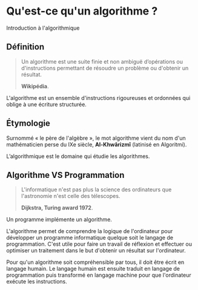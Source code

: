 # Qu'est-ce qu'un algorithme ?

Introduction à l'algorithmique

## Définition

> Un algorithme est une suite finie et non ambiguë d’opérations ou d'instructions permettant de résoudre un problème ou d'obtenir un résultat.
>
> **Wikipédia**.

L'algorithme est un ensemble d'instructions rigoureuses et ordonnées qui oblige à une écriture structurée.

## Étymologie

Surnommé « le père de l'algèbre », le mot algorithme vient du nom d'un mathématicien perse du IXe siècle, **Al-Khwârizmî** (latinisé en Algoritmi).

L’algorithmique est le domaine qui étudie les algorithmes.

## Algorithme VS Programmation

> L'informatique n'est pas plus la science des ordinateurs que l'astronomie n'est celle des télescopes.
>
> **Dijkstra, Turing award 1972**.

Un programme implémente un algorithme.

L'algorithme permet de comprendre la logique de l'ordinateur pour développer un programme informatique quelque soit le langage de programmation. C'est utile pour faire un travail de réflexion et effectuer ou optimiser un traitement dans le but d'obtenir un résultat sur l'ordinateur.

Pour qu'un algorithme soit compréhensible par tous, il doit être écrit en langage humain. Le langage humain est ensuite traduit en langage de programmation puis transformé en langage machine pour que l'ordinateur exécute les instructions.
